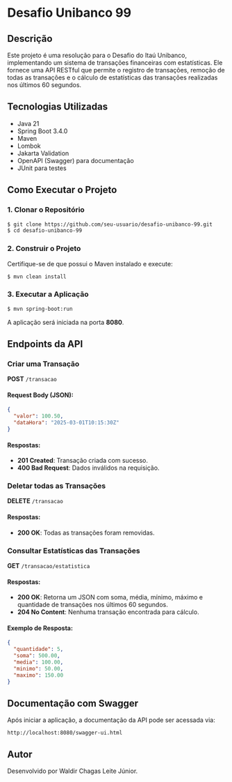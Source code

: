 # Desafio Unibanco 99

## Descrição
Este projeto é uma resolução para o Desafio do Itaú Unibanco, implementando um sistema de transações financeiras com estatísticas. Ele fornece uma API RESTful que permite o registro de transações, remoção de todas as transações e o cálculo de estatísticas das transações realizadas nos últimos 60 segundos.

## Tecnologias Utilizadas
- Java 21
- Spring Boot 3.4.0
- Maven
- Lombok
- Jakarta Validation
- OpenAPI (Swagger) para documentação
- JUnit para testes

## Como Executar o Projeto

### 1. Clonar o Repositório
```sh
$ git clone https://github.com/seu-usuario/desafio-unibanco-99.git
$ cd desafio-unibanco-99
```

### 2. Construir o Projeto
Certifique-se de que possui o Maven instalado e execute:
```sh
$ mvn clean install
```

### 3. Executar a Aplicação
```sh
$ mvn spring-boot:run
```
A aplicação será iniciada na porta **8080**.

## Endpoints da API

### Criar uma Transação
**POST** `/transacao`
#### Request Body (JSON):
```json
{
  "valor": 100.50,
  "dataHora": "2025-03-01T10:15:30Z"
}
```
#### Respostas:
- **201 Created**: Transação criada com sucesso.
- **400 Bad Request**: Dados inválidos na requisição.

### Deletar todas as Transações
**DELETE** `/transacao`
#### Respostas:
- **200 OK**: Todas as transações foram removidas.

### Consultar Estatísticas das Transações
**GET** `/transacao/estatistica`
#### Respostas:
- **200 OK**: Retorna um JSON com soma, média, mínimo, máximo e quantidade de transações nos últimos 60 segundos.
- **204 No Content**: Nenhuma transação encontrada para cálculo.

#### Exemplo de Resposta:
```json
{
  "quantidade": 5,
  "soma": 500.00,
  "media": 100.00,
  "minimo": 50.00,
  "maximo": 150.00
}
```

## Documentação com Swagger
Após iniciar a aplicação, a documentação da API pode ser acessada via:
```
http://localhost:8080/swagger-ui.html
```


## Autor
Desenvolvido por Waldir Chagas Leite Júnior.